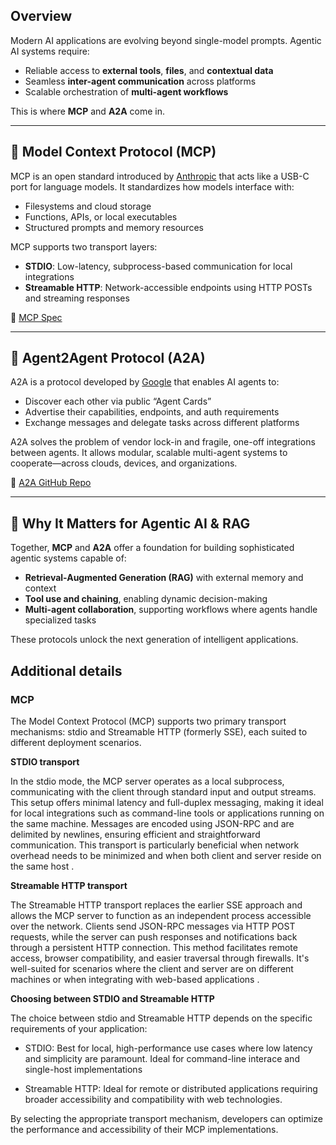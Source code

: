 ## Overview

Modern AI applications are evolving beyond single-model prompts. Agentic AI systems require:
- Reliable access to **external tools**, **files**, and **contextual data**
- Seamless **inter-agent communication** across platforms
- Scalable orchestration of **multi-agent workflows**

This is where **MCP** and **A2A** come in.

---

## 🔌 Model Context Protocol (MCP)

MCP is an open standard introduced by [Anthropic](https://www.anthropic.com/news/model-context-protocol) that acts like a USB-C port for language models. It standardizes how models interface with:
- Filesystems and cloud storage
- Functions, APIs, or local executables
- Structured prompts and memory resources

MCP supports two transport layers:
- **STDIO**: Low-latency, subprocess-based communication for local integrations
- **Streamable HTTP**: Network-accessible endpoints using HTTP POSTs and streaming responses

🔗 [MCP Spec](https://modelcontextprotocol.io/specification/2025-03-26/basic)

---

## 🧠 Agent2Agent Protocol (A2A)

A2A is a protocol developed by [Google](https://developers.googleblog.com/en/a2a-a-new-era-of-agent-interoperability) that enables AI agents to:
- Discover each other via public “Agent Cards”
- Advertise their capabilities, endpoints, and auth requirements
- Exchange messages and delegate tasks across different platforms

A2A solves the problem of vendor lock-in and fragile, one-off integrations between agents. It allows modular, scalable multi-agent systems to cooperate—across clouds, devices, and organizations.

🔗 [A2A GitHub Repo](https://github.com/google/A2A)

---

## 🎯 Why It Matters for Agentic AI & RAG

Together, **MCP** and **A2A** offer a foundation for building sophisticated agentic systems capable of:
- **Retrieval-Augmented Generation (RAG)** with external memory and context
- **Tool use and chaining**, enabling dynamic decision-making
- **Multi-agent collaboration**, supporting workflows where agents handle specialized tasks

These protocols unlock the next generation of intelligent applications.

## Additional details

### MCP
The Model Context Protocol (MCP) supports two primary transport mechanisms: stdio and Streamable HTTP (formerly SSE), each suited to different deployment scenarios.

**STDIO transport**

In the stdio mode, the MCP server operates as a local subprocess, communicating with the client through standard input and output streams. This setup offers minimal latency and full-duplex messaging, making it ideal for local integrations such as command-line tools or applications running on the same machine. Messages are encoded using JSON-RPC and are delimited by newlines, ensuring efficient and straightforward communication. This transport is particularly beneficial when network overhead needs to be minimized and when both client and server reside on the same host .

**Streamable HTTP transport**

The Streamable HTTP transport replaces the earlier SSE approach and allows the MCP server to function as an independent process accessible over the network. Clients send JSON-RPC messages via HTTP POST requests, while the server can push responses and notifications back through a persistent HTTP connection. This method facilitates remote access, browser compatibility, and easier traversal through firewalls. It's well-suited for scenarios where the client and server are on different machines or when integrating with web-based applications .

**Choosing between STDIO and Streamable HTTP**

The choice between stdio and Streamable HTTP depends on the specific requirements of your application:

- STDIO: Best for local, high-performance use cases where low latency and simplicity are paramount. Ideal for command-line interace and single-host implementations

- Streamable HTTP: Ideal for remote or distributed applications requiring broader accessibility and compatibility with web technologies.

By selecting the appropriate transport mechanism, developers can optimize the performance and accessibility of their MCP implementations.